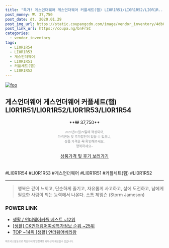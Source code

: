 ```yaml
--- 
title: "특가! 게스언더웨어 게스언더웨어 커플세트(햄) LI0R1R51/LI0R1R52/LI0R1R..." 
post_money: ₩. 37,750 
post_date: dt. 2020.01.29 
post_img_url: https://static.coupangcdn.com/image/vendor_inventory/4db0/5546c2bc97c7ba25aa54a70b18f0c6d066f93e6e0e6e5eca654240113729.jpg 
post_link_url: https://coupa.ng/bnFrSC 
categories: 
  - vendor_inventory 
tags: 
  - LI0R1R54 
  - LI0R1R53 
  - 게스언더웨어 
  - LI0R1R51 
  - 커플세트(햄) 
  - LI0R1R52 
--- 
```

[![foo](https://static.coupangcdn.com/image/vendor_inventory/4db0/5546c2bc97c7ba25aa54a70b18f0c6d066f93e6e0e6e5eca654240113729.jpg)](https://coupa.ng/bnFrSC) 

## 게스언더웨어 게스언더웨어 커플세트(햄) LI0R1R51/LI0R1R52/LI0R1R53/LI0R1R54 
<p style="text-align: center;">**₩ 37,750**</p> 
<p style="text-align: center;"><span style="color: #898c8f; font-family: Georgia,Times,serif; font-size: 0.75em;">2020년01월29일에 작성되어, <br>가격변동 및 추가할인이 있을 수 있으니,<br> 상품 가격을 꼭!확인해주세요.<br>행복하세요~</span> 
</p>	 
<div markdown="0" style="text-align: center;"><a href="https://coupa.ng/bnFrSC" class="btn btn--success">상품가격 및 후기 보러가기</a></div> 
<br><br> 
  #LI0R1R54 #LI0R1R53 #게스언더웨어 #LI0R1R51 #커플세트(햄) #LI0R1R52 
<hr> 

> 행복은 깊이 느끼고, 단순하게 즐기고, 자유롭게 사고하고, 삶에 도전하고, 남에게 필요한 사람이 되는 능력에서 나온다. 스톰 제임슨 (Storm Jameson) 


### POWER LINK

* <a href="https://blog.naver.com/santokki14/221788375002" target="_blank">생활 / 언더웨어커플 베스트 ~12위</a>
* <a href="https://blog.naver.com/sakai111/221774776365" target="_blank"> [생활] CK언더웨어여성특가정보 순위 ~25위</a>
* <a href="https://blog.naver.com/an0733/221785383764" target="_blank"> TOP ~14위 [생활] 언더웨어베라왕</a>

<span style="color: #898c8f; font-family: Georgia,Times,serif; font-size: 0.55em;">파트너스활동으로 작성자에게 일정액의 커미션이 제공될수 있습니다.</span> 
